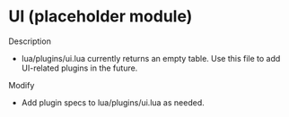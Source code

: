 # UI (placeholder module)

Description
- lua/plugins/ui.lua currently returns an empty table. Use this file to add UI-related plugins in the future.

Modify
- Add plugin specs to lua/plugins/ui.lua as needed.
